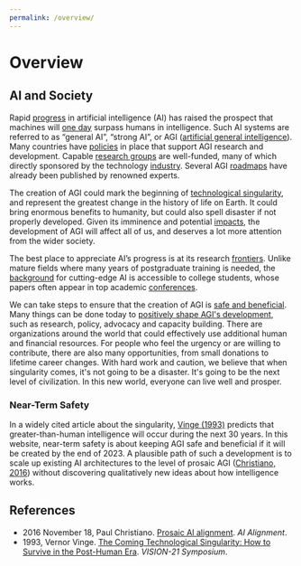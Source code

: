 ```yaml
---
permalink: /overview/
---
```

# Overview

## AI and Society

Rapid [progress](http://realai.org/progress/) in artificial intelligence (AI) has raised the prospect that machines will [one day](http://realai.org/timing/) surpass humans in intelligence. Such AI systems are referred to as “general AI”, “strong AI”, or AGI ([artificial general intelligence](https://en.wikipedia.org/wiki/Artificial_general_intelligence)). Many countries have [policies](http://realai.org/policies/) in place that support AGI research and development. Capable [research groups](http://realai.org/labs/) are well-funded, many of which directly sponsored by the technology [industry](http://realai.org/industry/). Several AGI [roadmaps](http://realai.org/roadmaps/) have already been published by renowned experts.

The creation of AGI could mark the beginning of [technological singularity](https://en.wikipedia.org/wiki/Technological_singularity), and represent the greatest change in the history of life on Earth. It could bring enormous benefits to humanity, but could also spell disaster if not properly developed. Given its imminence and potential [impacts](http://realai.org/impacts/), the development of AGI will affect all of us, and deserves a lot more attention from the wider society.

The best place to appreciate AI’s progress is at its research [frontiers](http://realai.org/frontiers/). Unlike mature fields where many years of postgraduate training is needed, the [background](http://realai.org/resources/curriculum/) for cutting-edge AI is accessible to college students, whose papers often appear in top academic [conferences](http://realai.org/conferences/).

We can take steps to ensure that the creation of AGI is [safe and beneficial](http://realai.org/safety/). Many things can be done today to [positively shape AGI's development](https://80000hours.org/problem-profiles/positively-shaping-artificial-intelligence/), such as research, policy, advocacy and capacity building. There are organizations around the world that could effectively use additional human and financial resources. For people who feel the urgency or are willing to contribute, there are also many opportunities, from small donations to lifetime career changes. With hard work and caution, we believe that when singularity comes, it's not going to be a disaster. It's going to be the next level of civilization. In this new world, everyone can live well and prosper.

### Near-Term Safety

In a widely cited article about the singularity, [Vinge (1993)](http://edoras.sdsu.edu/~vinge/misc/singularity.html) predicts that greater-than-human intelligence will occur during the next 30 years. In this website, near-term safety is about keeping AGI safe and beneficial if it will be created by the end of 2023. A plausible path of such a development is to scale up existing AI architectures to the level of prosaic AGI ([Christiano, 2016](https://ai-alignment.com/prosaic-ai-control-b959644d79c2)) without discovering qualitatively new ideas about how intelligence works.

## References

* 2016 November 18, Paul Christiano. [Prosaic AI alignment](https://ai-alignment.com/prosaic-ai-control-b959644d79c2). *AI Alignment*.
* 1993, Vernor Vinge. [The Coming Technological Singularity: How to Survive in the Post-Human Era](http://edoras.sdsu.edu/~vinge/misc/singularity.html). *VISION-21 Symposium*.

